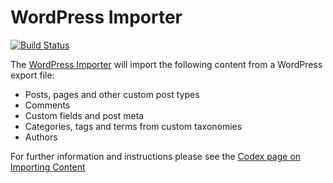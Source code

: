 # WordPress Importer

[![Build Status](https://img.shields.io/travis/WordPress/wordpress-importer/master.svg)](https://travis-ci.org/WordPress/wordpress-importer)

The [WordPress Importer](https://wordpress.org/plugins/wordpress-importer/) will import the following content from a WordPress export file:

* Posts, pages and other custom post types
* Comments
* Custom fields and post meta
* Categories, tags and terms from custom taxonomies
* Authors

For further information and instructions please see the [Codex page on Importing Content](https://codex.wordpress.org/Importing_Content#WordPress)
